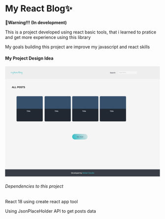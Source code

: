 <h1>My React Blog✨</h1>
<strong>🚩Warning!!! (In development)</strong>
<p>This is a project developed using react basic tools, that i learned to pratice and get more experience using this library</p>
<p>My goals building this project are improve my javascript and react skills</p>
<h4>My Project Design Idea</h4>
<img src="./figmaIdea.png" alt="Prototype image">
<h6>Dependencies to this project</h6>
<p>React 18 using create react app tool</p>
<p>Using JsonPlaceHolder API to get posts data</p>